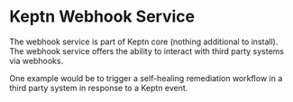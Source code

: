 # Keptn Webhook Service

The webhook service is part of Keptn core (nothing additional to install). The webhook service offers the ability to interact with third party systems via webhooks.

One example would be to trigger a self-healing remediation workflow in a third party system in response to a Keptn event.